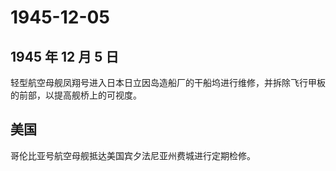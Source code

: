 # 1945-12-05

## 1945 年 12 月 5 日

轻型航空母舰凤翔号进入日本日立因岛造船厂的干船坞进行维修，并拆除飞行甲板的前部，以提高舰桥上的可视度。

## 美国

哥伦比亚号航空母舰抵达美国宾夕法尼亚州费城进行定期检修。

